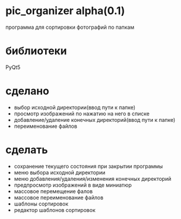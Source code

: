 # pic_organizer alpha(0.1)
программа для сортировки фотографий по папкам
# библиотеки
PyQt5
# сделано
- выбор исходной директории(ввод пути к папке)
- просмотр изображений по нажатию на него в списке
- добавление/удаление конечных директорий(ввод пути к папке)
- переименование файлов
# сделать
- сохранение текущего состояния при закрытии программы
- меню выбора исходной директории
- меню добавления/удаления/изменения конечных директорий
- предпросмотр изображений в виде миниатюр
- массовое перемещение фалов
- массовое переименование файлов
- шаблоны сортировок
- редактор шаблонов сортировок
